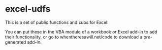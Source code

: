 excel-udfs
==========

This is a set of public functions and subs for Excel  

You can put these in the VBA module of a workbook or Excel add-in
to add their functionality, or go to whentheresawill.net/code
to download a pre-generated add-in.
